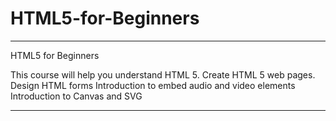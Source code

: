# HTML5-for-Beginners

*****************************************************
HTML5 for Beginners

This course will help you understand HTML 5.
Create HTML 5 web pages.
Design HTML forms
Introduction to embed audio and video elements
Introduction to Canvas and SVG

*****************************************************
